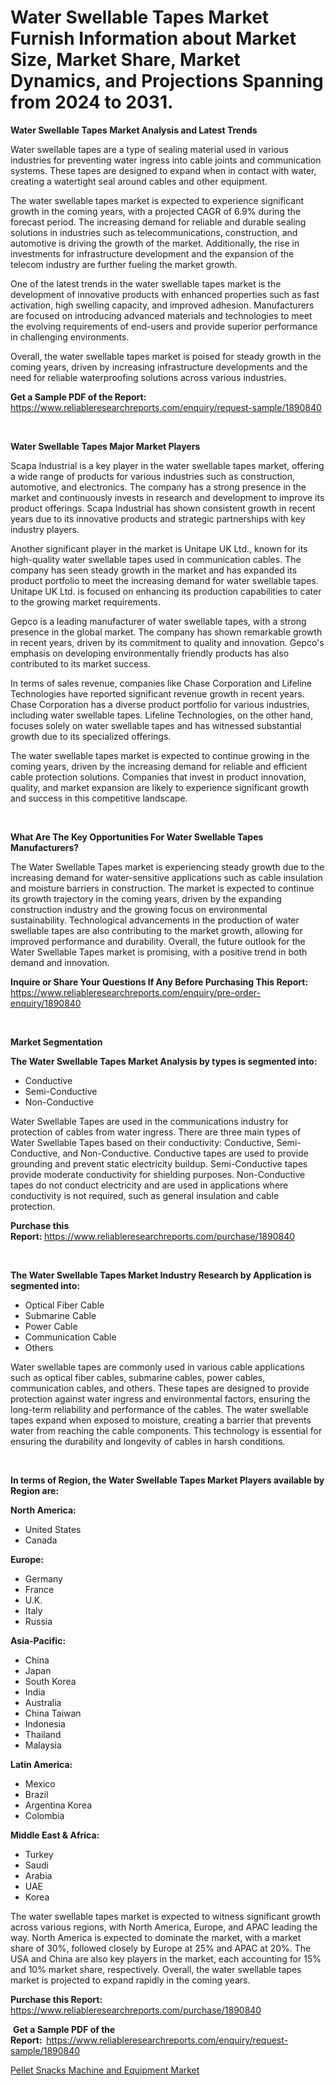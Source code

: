 <p><h1>Water Swellable Tapes Market Furnish Information about Market Size, Market Share, Market Dynamics, and Projections Spanning from 2024 to 2031.</h1></p><p><strong>Water Swellable Tapes Market Analysis and Latest Trends</strong></p>
<p><p>Water swellable tapes are a type of sealing material used in various industries for preventing water ingress into cable joints and communication systems. These tapes are designed to expand when in contact with water, creating a watertight seal around cables and other equipment.</p><p>The water swellable tapes market is expected to experience significant growth in the coming years, with a projected CAGR of 6.9% during the forecast period. The increasing demand for reliable and durable sealing solutions in industries such as telecommunications, construction, and automotive is driving the growth of the market. Additionally, the rise in investments for infrastructure development and the expansion of the telecom industry are further fueling the market growth.</p><p>One of the latest trends in the water swellable tapes market is the development of innovative products with enhanced properties such as fast activation, high swelling capacity, and improved adhesion. Manufacturers are focused on introducing advanced materials and technologies to meet the evolving requirements of end-users and provide superior performance in challenging environments.</p><p>Overall, the water swellable tapes market is poised for steady growth in the coming years, driven by increasing infrastructure developments and the need for reliable waterproofing solutions across various industries.</p></p>
<p><strong>Get a Sample PDF of the Report:&nbsp;</strong> <a href="https://www.reliableresearchreports.com/enquiry/request-sample/1890840">https://www.reliableresearchreports.com/enquiry/request-sample/1890840</a></p>
<p>&nbsp;</p>
<p><strong>Water Swellable Tapes Major Market Players</strong></p>
<p><p>Scapa Industrial is a key player in the water swellable tapes market, offering a wide range of products for various industries such as construction, automotive, and electronics. The company has a strong presence in the market and continuously invests in research and development to improve its product offerings. Scapa Industrial has shown consistent growth in recent years due to its innovative products and strategic partnerships with key industry players.</p><p>Another significant player in the market is Unitape UK Ltd., known for its high-quality water swellable tapes used in communication cables. The company has seen steady growth in the market and has expanded its product portfolio to meet the increasing demand for water swellable tapes. Unitape UK Ltd. is focused on enhancing its production capabilities to cater to the growing market requirements.</p><p>Gepco is a leading manufacturer of water swellable tapes, with a strong presence in the global market. The company has shown remarkable growth in recent years, driven by its commitment to quality and innovation. Gepco's emphasis on developing environmentally friendly products has also contributed to its market success.</p><p>In terms of sales revenue, companies like Chase Corporation and Lifeline Technologies have reported significant revenue growth in recent years. Chase Corporation has a diverse product portfolio for various industries, including water swellable tapes. Lifeline Technologies, on the other hand, focuses solely on water swellable tapes and has witnessed substantial growth due to its specialized offerings.</p><p>The water swellable tapes market is expected to continue growing in the coming years, driven by the increasing demand for reliable and efficient cable protection solutions. Companies that invest in product innovation, quality, and market expansion are likely to experience significant growth and success in this competitive landscape.</p></p>
<p>&nbsp;</p>
<p><strong>What Are The Key Opportunities For Water Swellable Tapes Manufacturers?</strong></p>
<p><p>The Water Swellable Tapes market is experiencing steady growth due to the increasing demand for water-sensitive applications such as cable insulation and moisture barriers in construction. The market is expected to continue its growth trajectory in the coming years, driven by the expanding construction industry and the growing focus on environmental sustainability. Technological advancements in the production of water swellable tapes are also contributing to the market growth, allowing for improved performance and durability. Overall, the future outlook for the Water Swellable Tapes market is promising, with a positive trend in both demand and innovation.</p></p>
<p><strong>Inquire or Share Your Questions If Any Before Purchasing This Report:</strong> <a href="https://www.reliableresearchreports.com/enquiry/pre-order-enquiry/1890840">https://www.reliableresearchreports.com/enquiry/pre-order-enquiry/1890840</a></p>
<p>&nbsp;</p>
<p><strong>Market Segmentation</strong></p>
<p><strong>The Water Swellable Tapes Market Analysis by types is segmented into:</strong></p>
<p><ul><li>Conductive</li><li>Semi-Conductive</li><li>Non-Conductive</li></ul></p>
<p><p>Water Swellable Tapes are used in the communications industry for protection of cables from water ingress. There are three main types of Water Swellable Tapes based on their conductivity: Conductive, Semi-Conductive, and Non-Conductive. Conductive tapes are used to provide grounding and prevent static electricity buildup. Semi-Conductive tapes provide moderate conductivity for shielding purposes. Non-Conductive tapes do not conduct electricity and are used in applications where conductivity is not required, such as general insulation and cable protection.</p></p>
<p><strong>Purchase this Report:&nbsp;</strong><a href="https://www.reliableresearchreports.com/purchase/1890840">https://www.reliableresearchreports.com/purchase/1890840</a></p>
<p>&nbsp;</p>
<p><strong>The Water Swellable Tapes Market Industry Research by Application is segmented into:</strong></p>
<p><ul><li>Optical Fiber Cable</li><li>Submarine Cable</li><li>Power Cable</li><li>Communication Cable</li><li>Others</li></ul></p>
<p><p>Water swellable tapes are commonly used in various cable applications such as optical fiber cables, submarine cables, power cables, communication cables, and others. These tapes are designed to provide protection against water ingress and environmental factors, ensuring the long-term reliability and performance of the cables. The water swellable tapes expand when exposed to moisture, creating a barrier that prevents water from reaching the cable components. This technology is essential for ensuring the durability and longevity of cables in harsh conditions.</p></p>
<p>&nbsp;</p>
<p><strong>In terms of Region, the Water Swellable Tapes Market Players available by Region are:</strong></p>
<p>
    <p> <strong> North America: </strong>
        <ul>
            <li>United States</li>
            <li>Canada</li>
        </ul>
        </p> 
    <p> <strong> Europe: </strong>
        <ul>
            <li>Germany</li>
            <li>France</li>
            <li>U.K.</li>
            <li>Italy</li>
            <li>Russia</li>
        </ul>
        </p> 
    <p> <strong> Asia-Pacific: </strong>
        <ul>
            <li>China</li>
            <li>Japan</li>
            <li>South Korea</li>
            <li>India</li>
            <li>Australia</li>
            <li>China Taiwan</li>
            <li>Indonesia</li>
            <li>Thailand</li>
            <li>Malaysia</li>
        </ul>
        </p> 
    <p> <strong> Latin America: </strong>
        <ul>
            <li>Mexico</li>
            <li>Brazil</li>
            <li>Argentina Korea</li>
            <li>Colombia</li>
        </ul>
        </p> 
    <p> <strong> Middle East & Africa: </strong>
        <ul>
            <li>Turkey</li>
            <li>Saudi</li>
            <li>Arabia</li>
            <li>UAE</li>
            <li>Korea</li>
        </ul>
    </p>
    </p>
<p><p>The water swellable tapes market is expected to witness significant growth across various regions, with North America, Europe, and APAC leading the way. North America is expected to dominate the market, with a market share of 30%, followed closely by Europe at 25% and APAC at 20%. The USA and China are also key players in the market, each accounting for 15% and 10% market share, respectively. Overall, the water swellable tapes market is projected to expand rapidly in the coming years.</p></p>
<p><strong>Purchase this Report: </strong><a href="https://www.reliableresearchreports.com/purchase/1890840">https://www.reliableresearchreports.com/purchase/1890840</a></p>
<p>&nbsp;<strong>Get a Sample PDF of the Report:&nbsp;&nbsp;</strong><a href="https://www.reliableresearchreports.com/enquiry/request-sample/1890840">https://www.reliableresearchreports.com/enquiry/request-sample/1890840</a></p>
<p><strong></strong></p>
<p><p><a href="https://nifty-kite-d51.notion.site/Pellet-Snacks-Machine-and-Equipment-Market-Size-Furnishes-Valuable-Information-Encompassing-Market-S-17d0f6d51beb45d9b0327536d7d93d58">Pellet Snacks Machine and Equipment Market</a></p></p>